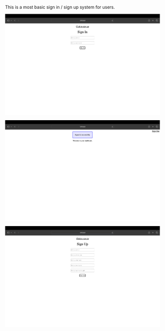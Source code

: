 This is a most basic sign in / sign up system for users.

![](https://github.com/zserraakkaya/BasicSignInSignUp/blob/main/screenshots/1.png)

![](https://github.com/zserraakkaya/BasicSignInSignUp/blob/main/screenshots/2.png)

![](https://github.com/zserraakkaya/BasicSignInSignUp/blob/main/screenshots/3.png)
